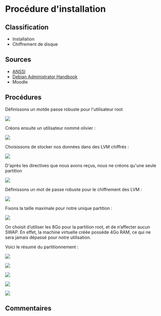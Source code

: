 # Procédure d'installation

## Classification

* Installation
* Chiffrement de disque


## Sources

* [ANSSI](https://www.ssi.gouv.fr/uploads/2016/01/linux_configuration-fr-v1.2.pdf)
* [Debian Administrator Handbook](https://www.debian.org/doc/manuals/debian-handbook/)
* Moodle

## Procédures

Définissons un motde passe robuste pour l'utilisateur root

![](img/install/mdp_root.png)

Créons ensuite un utilisateur nommé olivier :

![](img/install/creation_olivier.png)

Choisissons de stocker nos données dans des LVM chiffrés :

![](img/install/choix_LVM.png)

D'après les directives que nous avons reçus, nous ne créons qu'une seule partition

![](img/install/choix_partition.png)

Définissons un mot de passe robuste pour le chiffrement des LVM :

![](img/install/mdp_chiffrement_disque.png)

Fixons la taille maximale pour notre unique partition :

![](img/install/choix_taille_partition.png)

On choisit d’utiliser les 8Go pour la partition root, et de n’affecter aucun SWAP. En effet, la machine virtuelle créée possède 4Go RAM, ce qui ne sera jamais dépassé pour notre utilisation.

Voici le résumé du partitionnement :

![](img/install/resume_partition.png)

![](img/install/choix_miroir.png)

![](img/install/choix_logiciel.png)

![](img/install/grub.png)

![](img/install/fin.png)

## Commentaires
